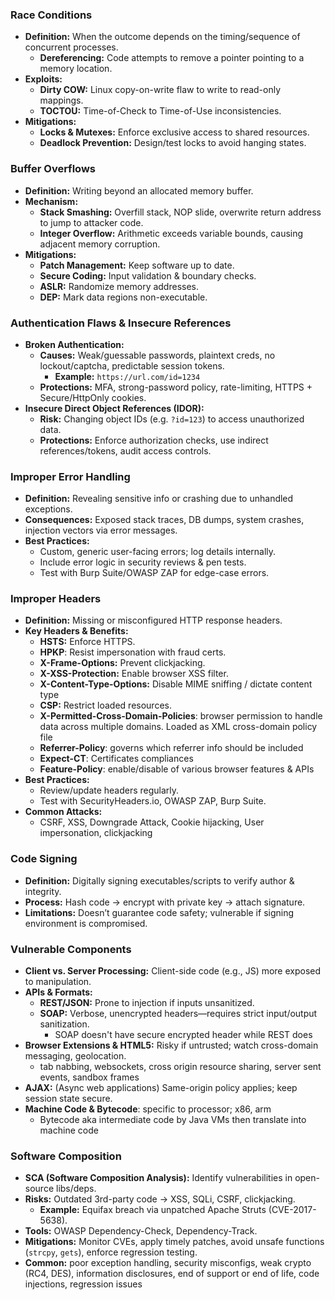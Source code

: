 
### Race Conditions  
- **Definition:** When the outcome depends on the timing/sequence of concurrent processes.  
	- **Dereferencing:** Code attempts to remove a pointer pointing to a memory location. 
- **Exploits:**  
  - **Dirty COW:** Linux copy-on-write flaw to write to read-only mappings.  
  - **TOCTOU:** Time-of-Check to Time-of-Use inconsistencies.  
- **Mitigations:**  
  - **Locks & Mutexes:** Enforce exclusive access to shared resources.  
  - **Deadlock Prevention:** Design/test locks to avoid hanging states.

### Buffer Overflows  
- **Definition:** Writing beyond an allocated memory buffer.  
- **Mechanism:**  
  - **Stack Smashing:** Overfill stack, NOP slide, overwrite return address to jump to attacker code.  
  - **Integer Overflow:** Arithmetic exceeds variable bounds, causing adjacent memory corruption.  
- **Mitigations:**  
  - **Patch Management:** Keep software up to date.  
  - **Secure Coding:** Input validation & boundary checks.  
  - **ASLR:** Randomize memory addresses.  
  - **DEP:** Mark data regions non-executable.

### Authentication Flaws & Insecure References  
- **Broken Authentication:**  
  - **Causes:** Weak/guessable passwords, plaintext creds, no lockout/captcha, predictable session tokens.  
	  - **Example:** `https://url.com/id=1234`
  - **Protections:** MFA, strong-password policy, rate-limiting, HTTPS + Secure/HttpOnly cookies.  
- **Insecure Direct Object References (IDOR):**  
  - **Risk:** Changing object IDs (e.g. `?id=123`) to access unauthorized data.  
  - **Protections:** Enforce authorization checks, use indirect references/tokens, audit access controls.

### Improper Error Handling  
- **Definition:** Revealing sensitive info or crashing due to unhandled exceptions.  
- **Consequences:** Exposed stack traces, DB dumps, system crashes, injection vectors via error messages.  
- **Best Practices:**  
  - Custom, generic user-facing errors; log details internally.  
  - Include error logic in security reviews & pen tests.  
  - Test with Burp Suite/OWASP ZAP for edge-case errors.

### Improper Headers  
- **Definition:** Missing or misconfigured HTTP response headers.  
- **Key Headers & Benefits:**  
  - **HSTS:** Enforce HTTPS.  
  - **HPKP**: Resist impersonation with fraud certs.
  - **X-Frame-Options:** Prevent clickjacking.  
  - **X-XSS-Protection:** Enable browser XSS filter.  
  - **X-Content-Type-Options:** Disable MIME sniffing / dictate content type  
  - **CSP:** Restrict loaded resources.  
  - **X-Permitted-Cross-Domain-Policies**: browser permission to handle data across multiple domains. Loaded as XML cross-domain policy file
  - **Referrer-Policy**: governs which referrer info should be included
  - **Expect-CT**: Certificates compliances 
  - **Feature-Policy**: enable/disable of various browser features & APIs
- **Best Practices:**  
  - Review/update headers regularly.  
  - Test with SecurityHeaders.io, OWASP ZAP, Burp Suite.
- **Common Attacks:**
	- CSRF, XSS, Downgrade Attack, Cookie hijacking, User impersonation, clickjacking

### Code Signing  
- **Definition:** Digitally signing executables/scripts to verify author & integrity.  
- **Process:** Hash code → encrypt with private key → attach signature.  
- **Limitations:** Doesn’t guarantee code safety; vulnerable if signing environment is compromised.

### Vulnerable Components  
- **Client vs. Server Processing:** Client-side code (e.g., JS) more exposed to manipulation.  
- **APIs & Formats:**  
  - **REST/JSON:** Prone to injection if inputs unsanitized.  
  - **SOAP:** Verbose, unencrypted headers—requires strict input/output sanitization.
	  - SOAP doesn't have secure encrypted header while REST does
- **Browser Extensions & HTML5:** Risky if untrusted; watch cross-domain messaging, geolocation. 
	- tab nabbing, websockets, cross origin resource sharing, server sent events, sandbox frames
- **AJAX:** (Async web applications) Same-origin policy applies; keep session state secure.
- **Machine Code & Bytecode**: specific to processor; x86, arm
	- Bytecode aka intermediate code by Java VMs then translate into machine code

### Software Composition  
- **SCA (Software Composition Analysis):** Identify vulnerabilities in open-source libs/deps.  
- **Risks:** Outdated 3rd-party code → XSS, SQLi, CSRF, clickjacking.  
  - **Example:** Equifax breach via unpatched Apache Struts (CVE-2017-5638).  
- **Tools:** OWASP Dependency-Check, Dependency-Track.  
- **Mitigations:** Monitor CVEs, apply timely patches, avoid unsafe functions (`strcpy`, `gets`), enforce regression testing.  
- **Common:** poor exception handling, security misconfigs, weak crypto (RC4, DES), information disclosures, end of support or end of life, code injections, regression issues